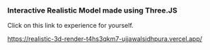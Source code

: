 ### Interactive Realistic Model made using Three.JS

Click on this link to experience for yourself.
<br/>

https://realistic-3d-render-t4hs3qkm7-ujjawalsidhpura.vercel.app/


